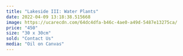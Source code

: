 ```yaml
---
title: "Lakeside III: Water Plants"
date: 2022-04-09 13:18:38.515668
image: https://ucarecdn.com/64dc4dfa-b46c-4ae0-a49d-5487e13275ca/
price: "450"
size: "30 x 30cm"
sold: "Contact Us"
media: "Oil on Canvas"
---
```


